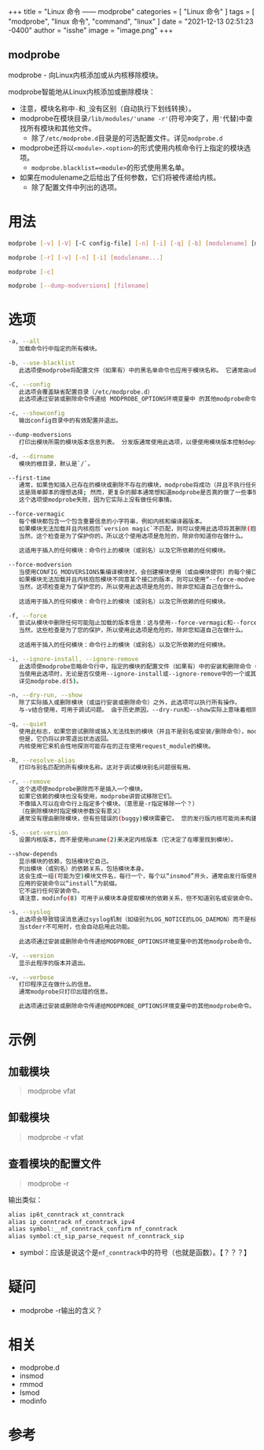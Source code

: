 +++
title = "Linux 命令 —— modprobe"
categories = [ "Linux 命令" ]
tags = [ "modprobe", "linux 命令", "command", "linux" ]
date = "2021-12-13 02:51:23 -0400"
author = "isshe"
image = "image.png"
+++



modprobe
---

modprobe - 向Linux内核添加或从内核移除模块。

modprobe智能地从Linux内核添加或删除模块：
* 注意，模块名称中`-`和`_`没有区别（自动执行下划线转换）。
* modprobe在模块目录`/lib/modules/'uname -r'`(符号冲突了，用`'`代替)中查找所有模块和其他文件。
    * 除了`/etc/modprobe.d`目录是的可选配置文件。详见`modprobe.d`
* modprobe还将以`<module>.<option>`的形式使用内核命令行上指定的模块选项。
    * `modprobe.blacklist=<module>`的形式使用黑名单。
* 如果在modulename之后给出了任何参数，它们将被传递给内核。
    * 除了配置文件中列出的选项。

# 用法
```bash
modprobe [-v] [-V] [-C config-file] [-n] [-i] [-q] [-b] [modulename] [module parameters...]

modprobe [-r] [-v] [-n] [-i] [modulename...]

modprobe [-c]

modprobe [--dump-modversions] [filename]
```

# 选项
```bash
-a, --all
   加载命令行中指定的所有模块。

-b, --use-blacklist
   此选项使modprobe将配置文件（如果有）中的黑名单命令也应用于模块名称。 它通常由udev(7)使用。

-C, --config
   此选项会覆盖缺省配置目录（/etc/modprobe.d）
   此选项通过安装或删除命令传递给 MODPROBE_OPTIONS环境变量中 的其他modprobe命令。

-c, --showconfig
   输出config目录中的有效配置并退出。

--dump-modversions
   打印出模块所需的模块版本信息列表。 分发版通常使用此选项，以便使用模块版本控制deps(依赖？)打包Linux内核模块。

-d, --dirname
   模块的根目录，默认是`/`。

--first-time
   通常，如果告知插入已存在的模块或删除不存在的模块，modprobe将成功（并且不执行任何操作）。 
   这是简单脚本的理想选择; 然而，更复杂的脚本通常想知道modprobe是否真的做了一些事情：
   这个选项使modprobe失败，因为它实际上没有做任何事情。

--force-vermagic
   每个模块都包含一个包含重要信息的小字符串，例如内核和编译器版本。
   如果模块无法加载并且内核抱怨`version magic`不匹配，则可以使用此选项将其删除(抱怨)。
   当然，这个检查是为了保护你的，所以这个使用选项是危险的，除非你知道你在做什么。
   
   这适用于插入的任何模块：命令行上的模块（或别名）以及它所依赖的任何模块。

--force-modversion
   当使用CONFIG_MODVERSIONS集编译模块时，会创建模块使用（或由模块提供）的每个接口的版本的详细说明。
   如果模块无法加载并且内核抱怨模块不同意某个接口的版本，则可以使用“--force-modversion”来完全删除版本信息。 
   当然，这项检查是为了保护您的，所以使用此选项是危险的，除非您知道自己在做什么。
   
   这适用于插入的任何模块：命令行上的模块（或别名）以及它所依赖的任何模块。

-f, --force
   尝试从模块中删除任何可能阻止加载的版本信息：这与使用--force-vermagic和--force-modversion相同。 
   当然，这些检查是为了您的保护，所以使用此选项是危险的，除非您知道自己在做什么。
   
   这适用于插入的任何模块：命令行上的模块（或别名）以及它所依赖的任何模块。

-i, --ignore-install, --ignore-remove
   此选项使modprobe忽略命令行中，指定的模块的配置文件（如果有）中的安装和删除命令（任何相关模块仍然受配置文件中为它们设置的命令的限制）。 
   当使用此选项时，无论是否仅使用--ignore-install或--ignore-remove中的一个或其他（而不是两个）更具体地进行请求，将忽略安装和删除命令。 
   详见modprobe.d(5)。

-n, --dry-run, --show
   除了实际插入或删除模块（或运行安装或删除命令）之外，此选项可以执行所有操作。 
   与-v结合使用，可用于调试问题。 由于历史原因，--dry-run和--show实际上意味着相同的事情并且可以互换。

-q, --quiet
   使用此标志，如果您尝试删除或插入无法找到的模块（并且不是别名或安装/删除命令），modprobe将不会打印错误消息。
   但是，它仍将以非零退出状态返回。 
   内核使用它来机会性地探测可能存在的正在使用request_module的模块。

-R, --resolve-alias
   打印与别名匹配的所有模块名称。这对于调试模块别名问题很有用。

-r, --remove
   这个选项使modprobe删除而不是插入一个模块。
   如果它依赖的模块也没有使用，modprobe讲尝试移除它们。
   不像插入可以在命令行上指定多个模块。（意思是-r指定移除一个？）
   （在删除模块时指定模块参数没有意义）
   通常没有理由删除模块，但有些错误的(buggy)模块需要它。 您的发行版内核可能尚未构建为支持删除模块。

-S, --set-version
   设置内核版本，而不是使用uname(2)来决定内核版本（它决定了在哪里找到模块）。

--show-depends
   显示模块的依赖，包括模块它自己。
   列出模块（或别名）的依赖关系，包括模块本身。 
   这会生成一组(可能为空)模块文件名，每行一个，每个以“insmod”开头，通常由发行版使用，以确定生成initrd/initramfs映像时要包含哪些模块。 
   应用的安装命令以“install”为前缀。
   它不运行任何安装命令。
   请注意，modinfo(8) 可用于从模块本身提取模块的依赖关系，但不知道别名或安装命令。

-s, --syslog
   此选项会导致错误消息通过syslog机制（如级别为LOG_NOTICE的LOG_DAEMON）而不是标准错误。
   当stderr不可用时，也会自动启用此功能。
   
   此选项通过安装或删除命令传递给MODPROBE_OPTIONS环境变量中的其他modprobe命令。

-V, --version
   显示此程序的版本并退出。

-v, --verbose
   打印程序正在做什么的信息。
   通常modprobe只打印出错的信息。

   此选项通过安装或删除命令传递给MODPROBE_OPTIONS环境变量中的其他modprobe命令。

```
# 示例
## 加载模块
> modprobe vfat

## 卸载模块
> modprobe -r vfat

## 查看模块的配置文件
> modprobe -r

输出类似：
```c
alias ip6t_conntrack xt_conntrack
alias ip_conntrack nf_conntrack_ipv4
alias symbol:__nf_conntrack_confirm nf_conntrack
alias symbol:ct_sip_parse_request nf_conntrack_sip
```
* symbol：应该是说这个是`nf_conntrack`中的符号（也就是函数）。【？？？】

# 疑问
* modprobe -r输出的含义？

# 相关
* modprobe.d
* insmod
* rmmod
* lsmod
* modinfo

# 参考